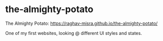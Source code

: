 # the-almighty-potato
The Almighty Potato: https://raghav-misra.github.io/the-almighty-potato/

One of my first websites, looking @ different UI styles and states.
